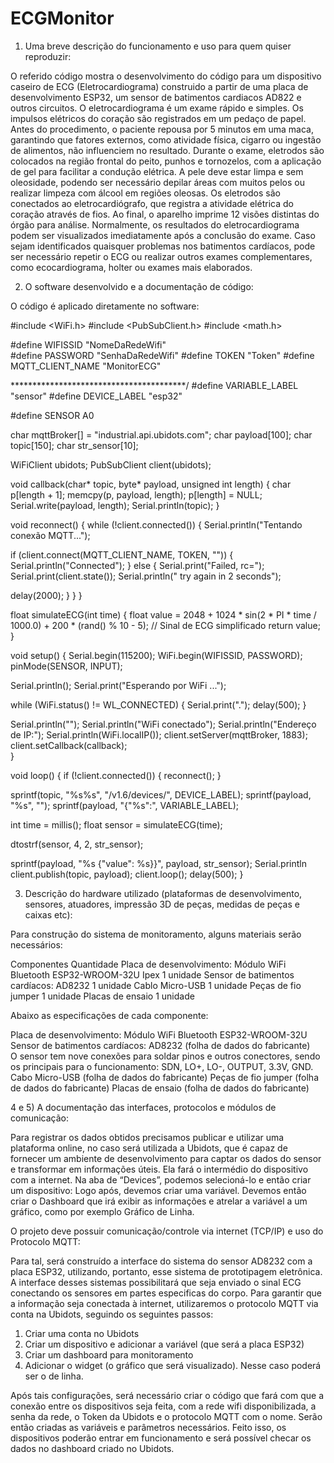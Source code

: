 # ECGMonitor

1) Uma breve descrição do funcionamento e uso para quem quiser reproduzir:

O referido código mostra o desenvolvimento do código para um dispositivo caseiro de ECG (Eletrocardiograma) construido a partir de uma placa de desenvolvimento ESP32, um sensor de batimentos cardiacos AD822 e outros circuitos. O eletrocardiograma é um exame rápido e simples. Os impulsos elétricos do coração são registrados em um pedaço de papel. Antes do procedimento, o paciente repousa por 5 minutos em uma maca, garantindo que fatores externos, como atividade física, cigarro ou ingestão de alimentos, não influenciem no resultado. Durante o exame, eletrodos são colocados na região frontal do peito, punhos e tornozelos, com a aplicação de gel para facilitar a condução elétrica. A pele deve estar limpa e sem oleosidade, podendo ser necessário depilar áreas com muitos pelos ou realizar limpeza com álcool em regiões oleosas. Os eletrodos são conectados ao eletrocardiógrafo, que registra a atividade elétrica do coração através de fios. Ao final, o aparelho imprime 12 visões distintas do órgão para análise.
Normalmente, os resultados do eletrocardiograma podem ser visualizados imediatamente após a conclusão do exame. Caso sejam identificados quaisquer problemas nos batimentos cardíacos, pode ser necessário repetir o ECG ou realizar outros exames complementares, como ecocardiograma, holter ou exames mais elaborados. 


2) O software desenvolvido e a documentação de código:

O código é aplicado diretamente no software:

#include <WiFi.h>
#include <PubSubClient.h>
#include <math.h>

#define WIFISSID "NomeDaRedeWifi"      
#define PASSWORD "SenhaDaRedeWifi" 
#define TOKEN "Token" 
#define MQTT_CLIENT_NAME "MonitorECG"               
 
****************************************/
#define VARIABLE_LABEL "sensor" 
#define DEVICE_LABEL "esp32"    
 
#define SENSOR A0 
 
char mqttBroker[]  = "industrial.api.ubidots.com";
char payload[100];
char topic[150];
char str_sensor[10];
 
WiFiClient ubidots;
PubSubClient client(ubidots);

void callback(char* topic, byte* payload, unsigned int length) {
  char p[length + 1];
  memcpy(p, payload, length);
  p[length] = NULL;
  Serial.write(payload, length);
  Serial.println(topic);
}

void reconnect() {
  while (!client.connected()) {
    Serial.println("Tentando conexão MQTT...");
    
  if (client.connect(MQTT_CLIENT_NAME, TOKEN, "")) {
      Serial.println("Connected");
    } else {
      Serial.print("Failed, rc=");
      Serial.print(client.state());
      Serial.println(" try again in 2 seconds");

   delay(2000);
  }
  }
}

float simulateECG(int time) {
  float value = 2048 + 1024 * sin(2 * PI * time / 1000.0) + 200 * (rand() % 10 - 5); // Sinal de ECG simplificado
  return value;
}

void setup() {
  Serial.begin(115200);
  WiFi.begin(WIFISSID, PASSWORD);
  pinMode(SENSOR, INPUT);
 
  Serial.println();
  Serial.print("Esperando por WiFi ...");
  
  while (WiFi.status() != WL_CONNECTED) {
    Serial.print(".");
    delay(500);
  }
  
  Serial.println("");
  Serial.println("WiFi conectado");
  Serial.println("Endereço de IP:");
  Serial.println(WiFi.localIP());
  client.setServer(mqttBroker, 1883);
  client.setCallback(callback);  
}

void loop() {
  if (!client.connected()) {
    reconnect();
  }
 
  sprintf(topic, "%s%s", "/v1.6/devices/", DEVICE_LABEL);
  sprintf(payload, "%s", ""); 
  sprintf(payload, "{\"%s\":", VARIABLE_LABEL); 
  
  int time = millis();
  float sensor = simulateECG(time); 
  
  dtostrf(sensor, 4, 2, str_sensor);
  
  sprintf(payload, "%s {\"value\": %s}}", payload, str_sensor); 
  Serial.println
  client.publish(topic, payload);
  client.loop();
  delay(500);
}

3) Descrição do hardware utilizado (plataformas de desenvolvimento, sensores, atuadores, impressão 3D de peças, medidas de peças e caixas etc):

Para construção do sistema de monitoramento, alguns materiais serão necessários:

Componentes	Quantidade
Placa de desenvolvimento: Módulo WiFi Bluetooth ESP32-WROOM-32U Ipex	1 unidade
Sensor de batimentos cardíacos: AD8232	1 unidade
Cablo Micro-USB	1 unidade
Peças de fio jumper	1 unidade
Placas de ensaio	1 unidade

Abaixo as especificações de cada componente:

Placa de desenvolvimento: Módulo WiFi Bluetooth ESP32-WROOM-32U
Sensor de batimentos cardíacos: AD8232 (folha de dados do fabricante)                          
O sensor tem nove conexões para soldar pinos e outros conectores, sendo os principais para o funcionamento: SDN, LO+, LO-, OUTPUT, 3.3V, GND.
Cabo Micro-USB (folha de dados do fabricante)
Peças de fio jumper (folha de dados do fabricante)
Placas de ensaio (folha de dados do fabricante)


4 e 5) A documentação das interfaces, protocolos e módulos de comunicação:

Para registrar os dados obtidos precisamos publicar e utilizar uma plataforma online, no caso será utilizada a Ubidots, que é capaz de fornecer um ambiente de desenvolvimento para captar os dados do sensor e transformar em informações úteis. Ela fará o intermédio do dispositivo com a internet.
Na aba de “Devices”, podemos selecioná-lo e então criar um dispositivo:
Logo após, devemos criar uma variável.
Devemos então criar o Dashboard que irá exibir as informações e atrelar a variável a um gráfico, como por exemplo Gráfico de Linha.
 
O projeto deve possuir comunicação/controle via internet (TCP/IP) e uso do Protocolo MQTT:

Para tal, será construído a interface do sistema do sensor AD8232 com a placa ESP32, utilizando, portanto, esse sistema de prototipagem eletrônica.
A interface desses sistemas possibilitará que seja enviado o sinal ECG conectando os sensores em partes especificas do corpo. Para garantir que a informação seja conectada à internet, utilizaremos o protocolo MQTT via conta na Ubidots, seguindo os seguintes passos:
1.	Criar uma conta no Ubidots
2.	Criar um dispositivo e adicionar a variável (que será a placa ESP32)
3.	Criar um dashboard para monitoramento
4.	Adicionar o widget (o gráfico que será visualizado). Nesse caso poderá ser o de linha.

Após tais configurações, será necessário criar o código que fará com que a conexão entre os dispositivos seja feita, com a rede wifi disponibilizada, a senha da rede, o Token da Ubidots e o protocolo MQTT com o nome. Serão então criadas as variáveis e parâmetros necessários. Feito isso, os dispositivos poderão entrar em funcionamento e será possível checar os dados no dashboard criado no Ubidots. 


